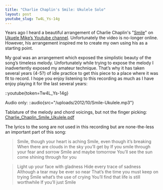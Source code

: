 ```yaml
---
title: "Charlie Chaplin's Smile: Ukulele Solo"
layout: post
youtube_slug: Tw4L_Ys-14g
---
```


Years ago I heard a beautiful arrangement of Charlie Chaplin's
"<a href="http://en.wikipedia.org/wiki/Smile_(Charlie_Chaplin_song)"
target="_blank">Smile</a>" on <a
href="http://www.youtube.com/user/MusicTeacher2010" target="_blank">Ukuele
Mike&#8217;s Youtube channel</a>. Unfortunately the video is no-longer online.
However, his arrangement inspired me to create my own using his as a starting
point.

My goal was an arrangement which exposed the simplistic beauty of the
song&#8217;s timeless melody. Unfortunately while trying to expose the melody
I inadvertently exposed my amateur technique. That&#8217;s why it has taken
several years (4-5?) of idle practice to get this piece to a place where it was
fit to record. I hope you enjoy listening to this recording as much as I have
enjoy playing it for the last several years:

::youtube{token=Tw4L_Ys-14g}

Audio only: 
::audio{src="/uploads/2012/10/Smile-Ukulele.mp3"}

Tablature of the melody and chord voicings, but not the finger picking: <a
href='/uploads/2012/10/Charlie_Chaplin_Smile_Ukulele.pdf'>Charlie_Chaplin_Smile_Ukulele.pdf</a>

The lyrics to the song are not used in this recording but are none-the-less
an important part of this song:

> Smile, though your heart is aching
> Smile, even though it’s breaking
> When there are clouds in the sky
> you’ll get by
> If you smile through your fear and sorrow
> Smile and maybe tomorrow
> You’ll see the sun come shining through
> for you

> Light up your face with gladness
> Hide every trace of sadness
> Although a tear may be ever so near
> That’s the time you must keep on trying
> Smile what’s the use of crying
> You’ll find that life is still worthwhile
> If you’ll just
> Smile

